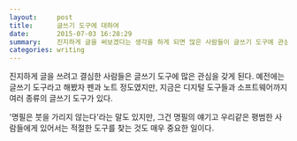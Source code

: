 ```yaml
---
layout:     post
title:      글쓰기 도구에 대하여
date:       2015-07-03 16:28:29
summary:    진지하게 글을 써보겠다는 생각을 하게 되면 많은 사람들이 글쓰기 도구에 관심을 가지게 된다. 적절한 글쓰기 도구를 찾는 것이 정말 중요할까?
categories: writing
---
```


진지하게 글을 쓰려고 결심한 사람들은 글쓰기 도구에 많은 관심을 갖게 된다. 예전에는 글쓰기 도구라고 해봤자 펜과 노트 정도였지만, 지금은 디지털 도구들과 소프트웨어까지 여러 종류의 글쓰기 도구가 있다.

'명필은 붓을 가리지 않는다'라는 말도 있지만, 그건 명필의 얘기고 우리같은 평범한 사람들에게 있어서는 적절한 도구를 찾는 것도 매우 중요한 일이다. 